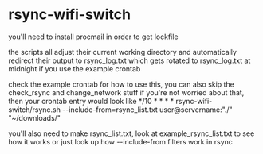 # rsync-wifi-switch

you'll need to install procmail in order to get lockfile

the scripts all adjust their current working directory and automatically redirect their output to rsync_log.txt which gets rotated to rsync_log.txt at midnight if you use the example crontab

check the example crontab for how to use this, you can also skip the check_rsync and change_network stuff if you're not worried about that, then your crontab entry would look like
*/10 * * * * rsync-wifi-switch/rsync.sh --include-from=rsync_list.txt user@servername:"./" "~/downloads/"

you'll also need to make rsync_list.txt, look at example_rsync_list.txt to see how it works or just look up how --include-from filters work in rsync
